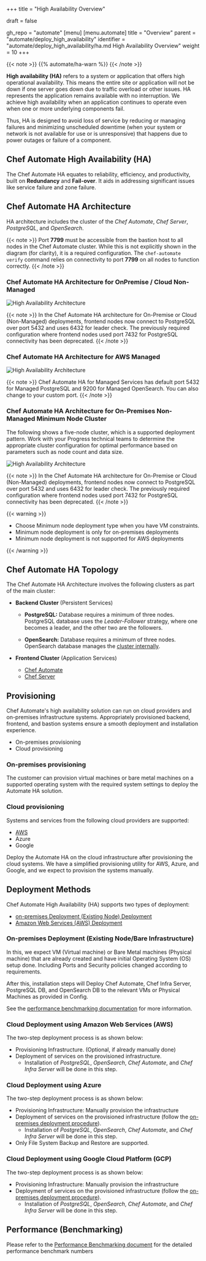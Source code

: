 +++
title = "High Availability Overview"

draft = false

gh_repo = "automate"
[menu]
  [menu.automate]
    title = "Overview"
    parent = "automate/deploy_high_availability"
    identifier = "automate/deploy_high_availability/ha.md High Availability Overview"
    weight = 10
+++

{{< note >}}
{{% automate/ha-warn %}}
{{< /note >}}

**High availability (HA)** refers to a system or application that offers high operational availability. This means the entire site or application will not be down if one server goes down due to traffic overload or other issues. HA represents the application remains available with no interruption. We achieve high availability when an application continues to operate even when one or more underlying components fail.

Thus, HA is designed to avoid loss of service by reducing or managing failures and minimizing unscheduled downtime (when your system or network is not available for use or is unresponsive) that happens due to power outages or failure of a component.

## Chef Automate High Availability (HA)

The Chef Automate HA equates to reliability, efficiency, and productivity, built on **Redundancy** and **Fail-over**. It aids in addressing significant issues like service failure and zone failure.

## Chef Automate HA Architecture

HA architecture includes the cluster of the *Chef Automate*, *Chef Server*, *PostgreSQL*, and *OpenSearch*.

{{< note >}}
Port **7799** must be accessible from the bastion host to all nodes in the Chef Automate cluster.
While this is not explicitly shown in the diagram (for clarity), it is a required configuration. The `chef-automate verify` command relies on connectivity to port **7799** on all nodes to function correctly.
{{< /note >}}

### Chef Automate HA Architecture for OnPremise / Cloud Non-Managed

![High Availability Architecture](/images/automate/ha_arch_onprem.png)

{{< note >}}
In the Chef Automate HA architecture for On-Premise or Cloud (Non-Managed) deployments, frontend nodes now connect to PostgreSQL over port 5432 and uses 6432 for leader check.
The previously required configuration where frontend nodes used port 7432 for PostgreSQL connectivity has been deprecated.
{{< /note >}}

### Chef Automate HA Architecture for AWS Managed

![High Availability Architecture](/images/automate/ha_arch_aws_managedservices.png)

{{< note >}}
Chef Automate HA for Managed Services has default port 5432 for Managed PostgreSQL and 9200 for Managed OpenSearch. You can also change to your custom port.
{{< /note >}}

### Chef Automate HA Architecture for On-Premises Non-Managed Minimum Node Cluster

The following shows a five-node cluster, which is a supported deployment pattern. Work with your Progress technical teams to determine the appropriate cluster configuration for optimal performance based on parameters such as node count and data size.

![High Availability Architecture](/images/automate/ha_arch_minnode_cluster.png)

{{< note >}}
In the Chef Automate HA architecture for On-Premise or Cloud (Non-Managed) deployments, frontend nodes now connect to PostgreSQL over port 5432 and uses 6432 for leader check.
The previously required configuration where frontend nodes used port 7432 for PostgreSQL connectivity has been deprecated.
{{< /note >}}

{{< warning >}}

- Choose Minimum node deployment type when you have VM constraints.
- Minimum node deployment is only for on-premises deployments
- Minimum node deployment is not supported for AWS deployments

{{< /warning >}}

## Chef Automate HA Topology

The Chef Automate HA Architecture involves the following clusters as part of the main cluster:

- **Backend Cluster** (Persistent Services)
  - **PostgreSQL:** Database requires a minimum of three nodes. PostgreSQL database uses the *Leader-Follower* strategy, where one becomes a leader, and the other two are the followers.

  - **OpenSearch:** Database requires a minimum of three nodes. OpenSearch database manages the [cluster internally](https://opensearch.org/docs/latest/opensearch/cluster/).

- **Frontend Cluster** (Application Services)
  - [Chef Automate](https://docs.chef.io/automate/)
  - [Chef Server](https://docs.chef.io/server/)

## Provisioning

Chef Automate's high availability solution can run on cloud providers and on-premises infrastructure systems. Appropriately provisioned backend, frontend, and bastion systems ensure a smooth deployment and installation experience.

- On-premises provisioning
- Cloud provisioning

### On-premises provisioning

  The customer can provision virtual machines or bare metal machines on a supported operating system with the required system settings to deploy the Automate HA solution.

### Cloud provisioning

Systems and services from the following cloud providers are supported:

- [AWS](https://docs.chef.io/automate/ha_aws_deploy_steps/#steps-to-provision)
- Azure
- Google

Deploy the Automate HA on the cloud infrastructure after provisioning the cloud systems. We have a simplified provisioning utility for AWS, Azure, and Google, and we expect to provision the systems manually.

## Deployment Methods

Chef Automate High Availability (HA) supports two types of deployment:

- [on-premises Deployment (Existing Node) Deployment](/automate/ha_onprim_deployment_procedure/)
- [Amazon Web Services (AWS) Deployment](/automate/ha_aws_deploy_steps/)

### On-premises Deployment (Existing Node/Bare Infrastructure)

In this, we expect VM (Virtual machine) or Bare Metal machines (Physical machine) that are already created and have initial Operating System (OS) setup done. Including Ports and Security policies changed according to requirements.

After this, installation steps will Deploy Chef Automate, Chef Infra Server, PostgreSQL DB, and OpenSearch DB to the relevant VMs or Physical Machines as provided in Config.

See the [performance benchmarking documentation](https://docs.chef.io/automate/ha_performance_benchmarks/#performance-benchmarks) for more information.

### Cloud Deployment using Amazon Web Services (AWS)

The two-step deployment process is as shown below:

- Provisioning Infrastructure. (Optional, if already manually done)
- Deployment of services on the provisioned infrastructure.
  - Installation of *PostgreSQL*, *OpenSearch*, *Chef Automate*, and *Chef Infra Server* will be done in this step.

### Cloud Deployment using Azure

The two-step deployment process is as shown below:

- Provisioning Infrastructure: Manually provision the infrastructure
- Deployment of services on the provisioned infrastructure (follow the [on-premises deployment procedure](/automate/ha_onprim_deployment_procedure/)).
  - Installation of *PostgreSQL*, *OpenSearch*, *Chef Automate*, and *Chef Infra Server* will be done in this step.
- Only File System Backup and Restore are supported.

### Cloud Deployment using Google Cloud Platform (GCP)

The two-step deployment process is as shown below:

- Provisioning Infrastructure: Manually provision the infrastructure
- Deployment of services on the provisioned infrastructure (follow the [on-premises deployment procedure](/automate/ha_onprim_deployment_procedure/)).
  - Installation of *PostgreSQL*, *OpenSearch*, *Chef Automate*, and *Chef Infra Server* will be done in this step.

## Performance (Benchmarking)

Please refer to the [Performance Benchmarking document](/automate/ha_performance_benchmarks/) for the detailed performance benchmark numbers
